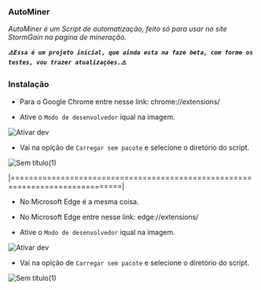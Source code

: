 <h3>AutoMiner</h3>

*AutoMiner é um Script de automatização, feito só para usar no site StormGain na pagina de mineração.*

***`⚠️Essa é um projeto inicial, que ainda esta na faze beta, com forme os testes, vou trazer atualizações.⚠️`***

<h3>Instalação</h3>

* Para o Google Chrome entre nesse link: chrome://extensions/

* Ative o `Modo de desenvolvedor` iqual na imagem.

![Ativar dev](https://user-images.githubusercontent.com/50783766/133022273-d467e260-5096-43a6-aa02-532677c1c0d1.png)

* Vai na opição de `Carregar sem pacote` e selecione o diretório do script.

![Sem título(1)](https://user-images.githubusercontent.com/50783766/133022231-04aa522e-81e3-45ad-8516-ddbc4d594eb5.png)

|==============================================================================|

* No Microsoft Edge é a mesma coisa.

* No Microsoft Edge entre nesse link: edge://extensions/

* Ative o `Modo de desenvolvedor` iqual na imagem.

![Ativar dev](https://user-images.githubusercontent.com/50783766/133022288-6ebef1e9-0ddd-4db9-ad25-ad5753b3c504.png)

* Vai na opição de `Carregar sem pacote` e selecione o diretório do script.

![Sem título(1)](https://user-images.githubusercontent.com/50783766/133022292-421f792f-1942-4d7f-beb6-5de9b015127d.png)
